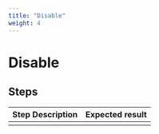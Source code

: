```yaml
---
title: "Disable"
weight: 4
---
```


# Disable
## Steps
| Step Description | Expected result |
| ----- | ----- |
|  |  |
